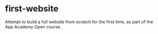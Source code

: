 # first-website
Attempt to build a full website from scratch for the first time, as part of the App Academy Open course.
